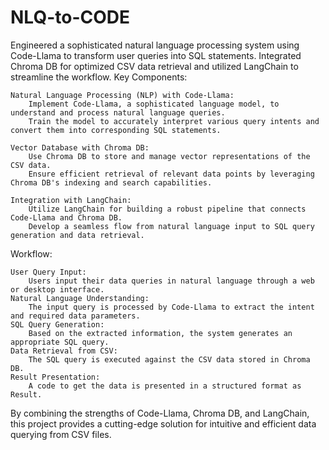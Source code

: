 # NLQ-to-CODE
Engineered a sophisticated natural language processing system using Code-Llama to transform user queries into SQL statements.
Integrated Chroma DB for optimized CSV data retrieval and utilized LangChain to streamline the workflow.
Key Components:

    Natural Language Processing (NLP) with Code-Llama:
        Implement Code-Llama, a sophisticated language model, to understand and process natural language queries.
        Train the model to accurately interpret various query intents and convert them into corresponding SQL statements.

    Vector Database with Chroma DB:
        Use Chroma DB to store and manage vector representations of the CSV data.
        Ensure efficient retrieval of relevant data points by leveraging Chroma DB's indexing and search capabilities.

    Integration with LangChain:
        Utilize LangChain for building a robust pipeline that connects Code-Llama and Chroma DB.
        Develop a seamless flow from natural language input to SQL query generation and data retrieval.

Workflow:

    User Query Input:
        Users input their data queries in natural language through a web or desktop interface.
    Natural Language Understanding:
        The input query is processed by Code-Llama to extract the intent and required data parameters.
    SQL Query Generation:
        Based on the extracted information, the system generates an appropriate SQL query.
    Data Retrieval from CSV:
        The SQL query is executed against the CSV data stored in Chroma DB.
    Result Presentation:
        A code to get the data is presented in a structured format as Result.


  

By combining the strengths of Code-Llama, Chroma DB, and LangChain, this project provides a cutting-edge solution for intuitive and efficient data querying from CSV files.
